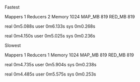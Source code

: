 

Fastest

Mappers 1
Reducers 2
Memory 1024
MAP_MB 819
RED_MB 819

real    0m5.088s
user    0m6.133s
sys     0m0.268s

real    0m4.150s
user    0m5.025s
sys     0m0.236s






Slowest

Mappers 1
Reducers 1
Memory 1024
MAP_MB 819
RED_MB 819

real    0m4.735s
user    0m5.904s
sys     0m0.238s

real    0m4.485s
user    0m5.575s
sys     0m0.253s
